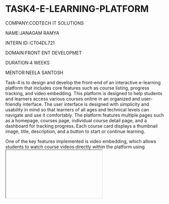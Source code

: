 # TASK4-E-LEARNING-PLATFORM
COMPANY:CODTECH IT SOLUTIONS

NAME:JANAGAM RAMYA

INTERN ID::CT04DL721

DOMAIN:FRONT ENT DEVELOPMET

DURATION:4 WEEKS

MENTOR:NEELA SANTOSH

Task-4 is to design and develop the front-end of an interactive e-learning platform that includes core features such as course listing, progress tracking, and video embedding. This platform is designed to help students and learners access various courses online in an organized and user-friendly interface. The user interface is designed with simplicity and usability in mind so that learners of all ages and technical levels can navigate and use it comfortably. The platform features multiple pages such as a homepage, courses page, individual course detail page, and a dashboard for tracking progress. Each course card displays a thumbnail image, title, description, and a button to start or continue learning.

One of the key features implemented is video embedding, which allows students to watch course videos directly within the platform using <iframe> elements integrated with YouTube or other video hosting services. The progress tracking functionality is implemented visually using progress bars, allowing learners to see how much of the course they've completed. A dashboard is designed to show enrolled courses, percentage completed, and upcoming lessons, which helps in self-paced learning.

To build this project, we used standard frontend web technologies. The main tools and libraries used include HTML5, CSS3, and JavaScript for the core structure and interactivity. For additional design enhancements and responsiveness, Bootstrap (a CSS framework) was used to create mobile-friendly and visually appealing layouts. JavaScript was used to dynamically render course data and update user progress. The project is modular, using reusable components such as course cards and navigation bars to maintain clean and efficient code.

The development environment was set up using Visual Studio Code (VS Code), a powerful and beginner-friendly source code editor. VS Code extensions like Live Server, Prettier, and HTML/CSS support tools made development smooth and efficient. For managing the project files and structure, basic folder organization was used, including separate directories for HTML files, CSS stylesheets, JavaScript scripts, and media assets such as images and icons.

This e-learning front-end platform is applicable in multiple real-world scenarios. It can be used by schools, colleges, online academies, training centers, and even individual tutors who want to offer learning content digitally. It's also ideal for corporate training programs, internship portals, and MOOCs (Massive Open Online Courses). With small backend integration, it can be extended into a full-fledged LMS (Learning Management System).

OUTPUT:

![Image](https://github.com/user-attachments/assets/90ccec0d-eb67-4980-a348-4e74fe104cdb)
